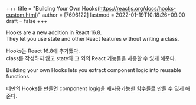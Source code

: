 +++
title = "Building Your Own Hooks(<https://reactjs.org/docs/hooks-custom.html>)"
author = [7696122]
lastmod = 2022-01-19T10:18:26+09:00
draft = false
+++

Hooks are a new addition in React 16.8.  
They let you use state and other React features without writing a class.  

Hooks는 React 16.8에 추가됐다.  
class를 작성하지 않고 state와 그 외의 React 기능들을 사용할 수 있게 해준다.  

Building your own Hooks lets you extract component logic into reusable functions.  

너만의 Hooks를 만들면 component logig을 재사용가능한 함수들로 만들 수 있게 해준다.
